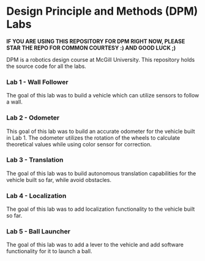 # Design Principle and Methods (DPM) Labs 

**IF YOU ARE USING THIS REPOSITORY FOR DPM RIGHT NOW, PLEASE STAR THE REPO FOR COMMON COURTESY :) AND GOOD LUCK ;)**

DPM is a robotics design course at McGill University. This repository holds the source code for all the labs. 

### Lab 1 - Wall Follower

The goal of this lab was to build a vehicle which can utilize sensors to follow a wall.

### Lab 2 - Odometer

This goal of this lab was to build an accurate odometer for the vehicle built in Lab 1. The odometer utilizes the rotation of the wheels to
calculate theoretical values while using color sensor for correction.

### Lab 3 - Translation

The goal of this lab was to build autonomous translation capabilities for the vehicle built so far, while avoid obstacles.

### Lab 4 - Localization

The goal of this lab was to add localization functionality to the vehicle built so far.

### Lab 5 - Ball Launcher

The goal of this lab was to add a lever to the vehicle and add software functionality for it to launch a ball.
